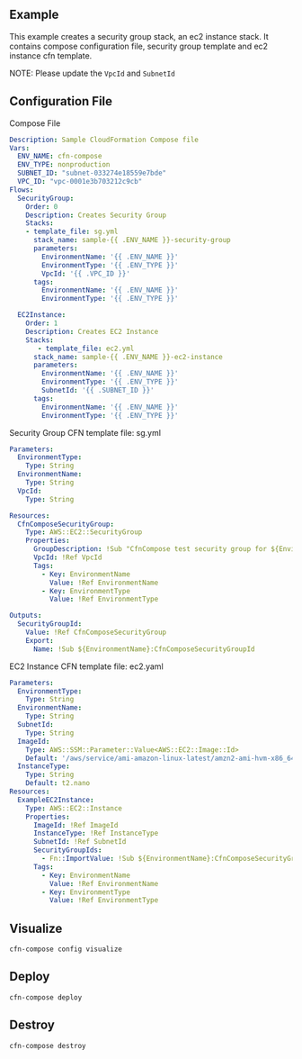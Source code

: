 ## Example
This example creates a security group stack, an ec2 instance stack. It contains compose configuration file, security group template and ec2 instance cfn template.

NOTE: Please update the `VpcId` and `SubnetId`

## Configuration File
Compose File
```yaml
Description: Sample CloudFormation Compose file
Vars:
  ENV_NAME: cfn-compose
  ENV_TYPE: nonproduction
  SUBNET_ID: "subnet-033274e18559e7bde"
  VPC_ID: "vpc-0001e3b703212c9cb"
Flows:
  SecurityGroup:
    Order: 0
    Description: Creates Security Group
    Stacks:
    - template_file: sg.yml
      stack_name: sample-{{ .ENV_NAME }}-security-group
      parameters:
        EnvironmentName: '{{ .ENV_NAME }}'
        EnvironmentType: '{{ .ENV_TYPE }}'
        VpcId: '{{ .VPC_ID }}'
      tags:
        EnvironmentName: '{{ .ENV_NAME }}'
        EnvironmentType: '{{ .ENV_TYPE }}'

  EC2Instance:
    Order: 1
    Description: Creates EC2 Instance
    Stacks:
       - template_file: ec2.yml
      stack_name: sample-{{ .ENV_NAME }}-ec2-instance
      parameters:
        EnvironmentName: '{{ .ENV_NAME }}'
        EnvironmentType: '{{ .ENV_TYPE }}'
        SubnetId: '{{ .SUBNET_ID }}'
      tags:
        EnvironmentName: '{{ .ENV_NAME }}'
        EnvironmentType: '{{ .ENV_TYPE }}'
```
Security Group CFN template file: sg.yml
```yaml
Parameters:
  EnvironmentType:
    Type: String
  EnvironmentName:
    Type: String
  VpcId:
    Type: String

Resources:
  CfnComposeSecurityGroup:
    Type: AWS::EC2::SecurityGroup
    Properties:
      GroupDescription: !Sub "CfnCompose test security group for ${EnvironmentType}"
      VpcId: !Ref VpcId
      Tags:
        - Key: EnvironmentName
          Value: !Ref EnvironmentName
        - Key: EnvironmentType
          Value: !Ref EnvironmentType

Outputs:
  SecurityGroupId:
    Value: !Ref CfnComposeSecurityGroup
    Export:
      Name: !Sub ${EnvironmentName}:CfnComposeSecurityGroupId
```

EC2 Instance CFN template file: ec2.yaml
```yaml
Parameters:
  EnvironmentType:
    Type: String
  EnvironmentName:
    Type: String
  SubnetId:
    Type: String
  ImageId:
    Type: AWS::SSM::Parameter::Value<AWS::EC2::Image::Id>
    Default: '/aws/service/ami-amazon-linux-latest/amzn2-ami-hvm-x86_64-gp2'
  InstanceType:
    Type: String
    Default: t2.nano
Resources:
  ExampleEC2Instance: 
    Type: AWS::EC2::Instance
    Properties: 
      ImageId: !Ref ImageId
      InstanceType: !Ref InstanceType
      SubnetId: !Ref SubnetId
      SecurityGroupIds:
        - Fn::ImportValue: !Sub ${EnvironmentName}:CfnComposeSecurityGroupId
      Tags:
        - Key: EnvironmentName
          Value: !Ref EnvironmentName
        - Key: EnvironmentType
          Value: !Ref EnvironmentType
```
## Visualize
`cfn-compose config visualize`

## Deploy
`cfn-compose deploy`

## Destroy
`cfn-compose destroy`